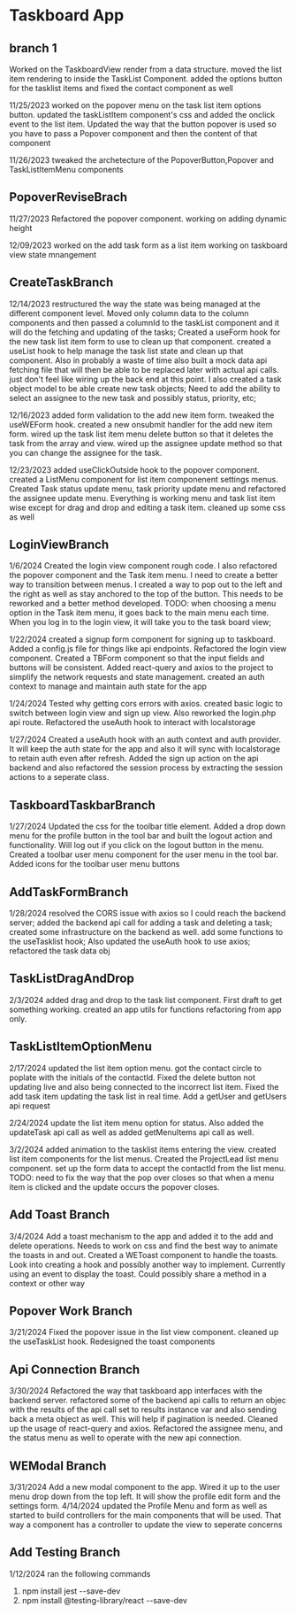 # Taskboard App

## branch 1

Worked on the TaskboardView render from a data structure. moved the list item rendering to inside the TaskList Component. added the options button for the tasklist items and fixed the contact component as well

11/25/2023 worked on the popover menu on the task list item options button. updated the taskListItem component's css and added the onclick event to the list item. Updated the way that the button popover is used so you have to pass a Popover component and then the content of that component

11/26/2023 tweaked the archetecture of the PopoverButton,Popover and TaskListItemMenu components

## PopoverReviseBrach

11/27/2023 Refactored the popover component. working on adding dynamic height

12/09/2023 worked on the add task form as a list item working on taskboard view state mnangement

## CreateTaskBranch

12/14/2023 restructured the way the state was being managed at the different component level. Moved only column data to the column components and then passed a columnId to the taskList component and it will do the fetching and updating of the tasks; Created a useForm hook for the new task list item form to use to clean up that component. created a useList hook to help manage the task list state and clean up that component. Also in probably a waste of time also built a mock data api fetching file that will then be able to be replaced later with actual api calls.  just don't feel like wiring up the back end at this point.  I also created a task object model to be able create new task objects;  Need to add the ability to select an assignee to the new task and possibly status, priority, etc; 

12/16/2023 added form validation to the add new item form. tweaked the useWEForm hook. created a new onsubmit handler for the add new item form. wired up the task list item menu delete button so that it deletes the task from the array and view. wired up the assignee update method so that you can change the assignee for the task.

12/23/2023 added useClickOutside hook to the popover component. created a ListMenu component for list item componenent settings menus. Created Task status update menu, task priority update menu and refactored the assignee update menu. Everything is working menu and task list item wise except for drag and drop and editing a task item. cleaned up some css as well

## LoginViewBranch

1/6/2024 Created the login view component rough code. I also refactored the popover component and the Task item menu.  I need to create a better way to transition between menus. I created a way to pop out to the left and the right as well as stay anchored to the top of the button.  This needs to be reworked and a better method developed. TODO: when choosing a menu option in the Task item menu, it goes back to the main menu each time. When you log in to the login view, it will take you to the task board view;

1/22/2024 created a signup form component for signing up to taskboard. Added a config.js file for things like api endpoints. Refactored the login view component. Created a TBForm component so that the input fields and buttons will be consistent. Added react-query and axios to the project to simplify the network requests and state management. created an auth context to manage and maintain auth state for the app

1/24/2024 Tested why getting cors errors with axios. created basic logic to switch between login view and sign up view. Also reworked the login.php api route. Refactored the useAuth hook to interact with localstorage

1/27/2024 Created a useAuth hook with an auth context and auth provider. It will keep the auth state for the app and also it will sync with localstorage to retain auth even after refresh. Added the sign up action on the api backend and also refactored the session process by extracting the session actions to a seperate class.

## TaskboardTaskbarBranch

1/27/2024 Updated the css for the toolbar title element. Added a drop down menu for the profile button in the tool bar and built the logout action and functionality. Will log out if you click on the logout button in the menu. Created a toolbar user menu component for the user menu in the tool bar. Added icons for the toolbar user menu buttons

## AddTaskFormBranch

1/28/2024 resolved the CORS issue with axios so I could reach the backend server; added the backend api call for adding a task and deleting a task; created some infrastructure on the backend as well. add some functions to the useTasklist hook; Also updated the useAuth hook to use axios; refactored the task data obj

## TaskListDragAndDrop

2/3/2024 added drag and drop to the task list component. First draft to get something working. created an app utils for functions refactoring from app only.

## TaskListItemOptionMenu

2/17/2024 updated the list item option menu. got the contact circle to poplate with the initials of the contactId. Fixed the delete button not updating live and also being connected to the incorrect list item. Fixed the add task item updating the task list in real time. Add a getUser and getUsers api request

2/24/2024 update the list item menu option for status. Also added the updateTask api call as well as added getMenuItems api call as well.

3/2/2024 added animation to the tasklist items entering the view. created list item components for the list menus. Created the ProjectLead list menu component. set up the form data to accept the contactId from the list menu. TODO: need to fix the way that the pop over closes so that when a menu item is clicked and the update occurs the popover closes.

## Add Toast Branch

3/4/2024 Add a toast mechanism to the app and added it to the add and delete operations. Needs to work on css and find the best way to animate the toasts in and out. Created a WEToast component to handle the toasts. Look into creating a hook and possibly another way to implement.  Currently using an event to display the toast. Could possibly share a method in a context or other way

## Popover Work Branch

3/21/2024 Fixed the popover issue in the list view component. cleaned up the useTaskList hook. Redesigned the toast components

## Api Connection Branch

3/30/2024 Refactored the way that taskboard app interfaces with the backend server. refactored some of the backend api calls to return an objec with the results of the api call set to results instance var and also sending back a meta object as well. This will help if pagination is needed. Cleaned up the usage of react-query and axios. Refactored the assignee menu, and the status menu as well to operate with the new api connection.

## WEModal Branch

3/31/2024 Add a new modal component to the app.  Wired it up to the user menu drop down from the top left. It will show the profile edit form and the settings form.
4/14/2024 updated the Profile Menu and form as well as started to build controllers for the main components that will be used.  That way a component has a controller to update the view to seperate concerns

## Add Testing Branch

1/12/2024 ran the following commands

1. npm install jest --save-dev
2. npm install @testing-library/react --save-dev
